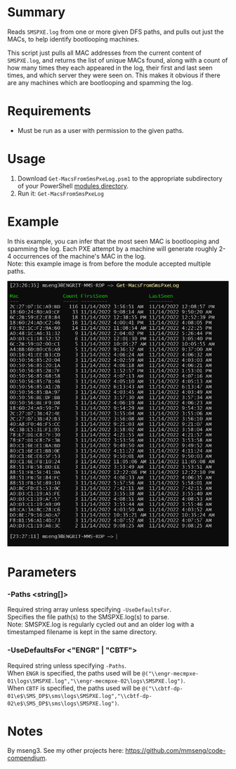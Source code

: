 # Summary
Reads `SMSPXE.log` from one or more given DFS paths, and pulls out just the MACs, to help identify bootlooping machines.  

This script just pulls all MAC addresses from the current content of `SMSPXE.log`, and returns the list of unique MACs found, along with a count of how many times they each appeared in the log, their first and last seen times, and which server they were seen on. This makes it obvious if there are any machines which are bootlooping and spamming the log.  

# Requirements
- Must be run as a user with permission to the given paths.

# Usage
1. Download `Get-MacsFromSmsPxeLog.psm1` to the appropriate subdirectory of your PowerShell [modules directory](https://github.com/engrit-illinois/how-to-install-a-custom-powershell-module).
2. Run it: `Get-MacsFromSmsPxeLog`  

# Example
In this example, you can infer that the most seen MAC is bootlooping and spamming the log. Each PXE attempt by a machine will generate roughly 2-4 occurrences of the machine's MAC in the log.  
Note: this example image is from before the module accepted multiple paths.  

<img src=".\Get-MacsFromSmsPxeLog_example.png" />

# Parameters

### -Paths \<string[]\>
Required string array unless specifying `-UseDefaultsFor`.  
Specifies the file path(s) to the SMSPXE.log(s) to parse.  
Note: SMSPXE.log is regularly cycled out and an older log with a timestamped filename is kept in the same directory.  

### -UseDefaultsFor \<"ENGR" | "CBTF"\>
Required string unless specifying `-Paths`.  
When `ENGR` is specified, the paths used will be `@("\\engr-mecmpxe-01\logs\SMSPXE.log","\\engr-mecmpxe-02\logs\SMSPXE.log")`.  
When `CBTF` is specified, the paths used will be `@("\\cbtf-dp-01\e$\SMS_DP$\sms\logs\SMSPXE.log","\\cbtf-dp-02\e$\SMS_DP$\sms\logs\SMSPXE.log")`.  

# Notes
By mseng3. See my other projects here: https://github.com/mmseng/code-compendium.
